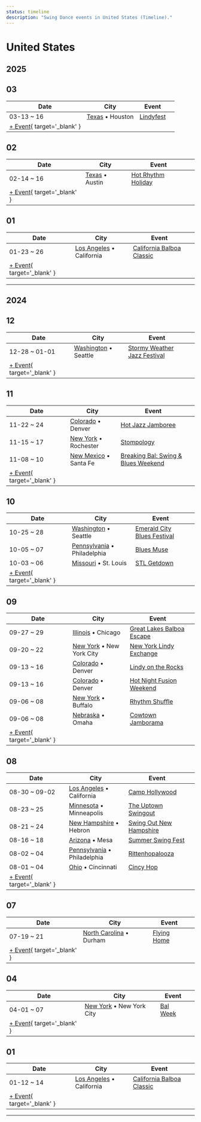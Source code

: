 ```yaml
---
status: timeline
description: "Swing Dance events in United States (Timeline)."
---
```


# United States

## 2025

## 03

| Date | City | Event | |
| --- | --- | --- | --- |
| 03-13 ~ 16 | [Texas](by_city.md#texas) • Houston | [Lindyfest](lindyfest-2025.md) |  |
| [+ Event](https://github.com/swingdance/events/issues/new?assignees=&labels=add+event&projects=&template=02-add_entity.yml&title=%5B2025%2Fus%5D%20%3CName%3E&region=us&province=&city=&org_id=&date_starts=2025-03-&date_ends=2025-03-){ target='_blank' }

## 02

| Date | City | Event | |
| --- | --- | --- | --- |
| 02-14 ~ 16 | [Texas](by_city.md#texas) • Austin | [Hot Rhythm Holiday](hot-rhythm-holiday-2025.md) |  |
| [+ Event](https://github.com/swingdance/events/issues/new?assignees=&labels=add+event&projects=&template=02-add_entity.yml&title=%5B2025%2Fus%5D%20%3CName%3E&region=us&province=&city=&org_id=&date_starts=2025-02-&date_ends=2025-02-){ target='_blank' }

## 01

| Date | City | Event | |
| --- | --- | --- | --- |
| 01-23 ~ 26 | [Los Angeles](by_city.md#los-angeles) • California | [California Balboa Classic](california-balboa-classic-2025.md) |  |
| [+ Event](https://github.com/swingdance/events/issues/new?assignees=&labels=add+event&projects=&template=02-add_entity.yml&title=%5B2025%2Fus%5D%20%3CName%3E&region=us&province=&city=&org_id=&date_starts=2025-01-&date_ends=2025-01-){ target='_blank' }

---

## 2024

## 12

| Date | City | Event | |
| --- | --- | --- | --- |
| 12-28 ~ 01-01 | [Washington](by_city.md#washington) • Seattle | [Stormy Weather Jazz Festival](stormy-weather-jazz-festival-2024.md) |  |
| [+ Event](https://github.com/swingdance/events/issues/new?assignees=&labels=add+event&projects=&template=02-add_entity.yml&title=%5B2024%2Fus%5D%20%3CName%3E&region=us&province=&city=&org_id=&date_starts=2024-12-&date_ends=2024-12-){ target='_blank' }

## 11

| Date | City | Event | |
| --- | --- | --- | --- |
| 11-22 ~ 24 | [Colorado](by_city.md#colorado) • Denver | [Hot Jazz Jamboree](hot-jazz-jamboree-2024.md) |  |
| 11-15 ~ 17 | [New York](by_city.md#new-york) • Rochester | [Stompology](stompology-2024.md) |  |
| 11-08 ~ 10 | [New Mexico](by_city.md#new-mexico) • Santa Fe | [Breaking Bal: Swing & Blues Weekend](breaking-bal-swing-n-blues-weekend-2024.md) |  |
| [+ Event](https://github.com/swingdance/events/issues/new?assignees=&labels=add+event&projects=&template=02-add_entity.yml&title=%5B2024%2Fus%5D%20%3CName%3E&region=us&province=&city=&org_id=&date_starts=2024-11-&date_ends=2024-11-){ target='_blank' }

## 10

| Date | City | Event | |
| --- | --- | --- | --- |
| 10-25 ~ 28 | [Washington](by_city.md#washington) • Seattle | [Emerald City Blues Festival](emerald-city-blues-festival-2024.md) |  |
| 10-05 ~ 07 | [Pennsylvania](by_city.md#pennsylvania) • Philadelphia | [Blues Muse](blues-muse-2024.md) |  |
| 10-03 ~ 06 | [Missouri](by_city.md#missouri) • St. Louis | [STL Getdown](stl-getdown-2024.md) |  |
| [+ Event](https://github.com/swingdance/events/issues/new?assignees=&labels=add+event&projects=&template=02-add_entity.yml&title=%5B2024%2Fus%5D%20%3CName%3E&region=us&province=&city=&org_id=&date_starts=2024-10-&date_ends=2024-10-){ target='_blank' }

## 09

| Date | City | Event | |
| --- | --- | --- | --- |
| 09-27 ~ 29 | [Illinois](by_city.md#illinois) • Chicago | [Great Lakes Balboa Escape](great-lakes-balboa-escape-2024.md) |  |
| 09-20 ~ 22 | [New York](by_city.md#new-york) • New York City | [New York Lindy Exchange](new-york-lindy-exchange-2024.md) |  |
| 09-13 ~ 16 | [Colorado](by_city.md#colorado) • Denver | [Lindy on the Rocks](lindy-on-the-rocks-2024.md) |  |
| 09-13 ~ 16 | [Colorado](by_city.md#colorado) • Denver | [Hot Night Fusion Weekend](hot-night-fusion-weekend-2024.md) |  |
| 09-06 ~ 08 | [New York](by_city.md#new-york) • Buffalo | [Rhythm Shuffle](rhythm-shuffle-2024.md) |  |
| 09-06 ~ 08 | [Nebraska](by_city.md#nebraska) • Omaha | [Cowtown Jamborama](cowtown-jamborama-2024.md) |  |
| [+ Event](https://github.com/swingdance/events/issues/new?assignees=&labels=add+event&projects=&template=02-add_entity.yml&title=%5B2024%2Fus%5D%20%3CName%3E&region=us&province=&city=&org_id=&date_starts=2024-09-&date_ends=2024-09-){ target='_blank' }

## 08

| Date | City | Event | |
| --- | --- | --- | --- |
| 08-30 ~ 09-02 | [Los Angeles](by_city.md#los-angeles) • California | [Camp Hollywood](camp-hollywood-2024.md) |  |
| 08-23 ~ 25 | [Minnesota](by_city.md#minnesota) • Minneapolis | [The Uptown Swingout](the-uptown-swingout-2024.md) |  |
| 08-21 ~ 24 | [New Hampshire](by_city.md#new-hampshire) • Hebron | [Swing Out New Hampshire](swing-out-new-hampshire-2024.md) |  |
| 08-16 ~ 18 | [Arizona](by_city.md#arizona) • Mesa | [Summer Swing Fest](summer-swing-fest-2024.md) |  |
| 08-02 ~ 04 | [Pennsylvania](by_city.md#pennsylvania) • Philadelphia | [Rittenhopalooza](rittenhopalooza-2024.md) |  |
| 08-01 ~ 04 | [Ohio](by_city.md#ohio) • Cincinnati | [Cincy Hop](cincy-hop-2024.md) |  |
| [+ Event](https://github.com/swingdance/events/issues/new?assignees=&labels=add+event&projects=&template=02-add_entity.yml&title=%5B2024%2Fus%5D%20%3CName%3E&region=us&province=&city=&org_id=&date_starts=2024-08-&date_ends=2024-08-){ target='_blank' }

## 07

| Date | City | Event | |
| --- | --- | --- | --- |
| 07-19 ~ 21 | [North Carolina](by_city.md#north-carolina) • Durham | [Flying Home](flying-home-2024.md) |  |
| [+ Event](https://github.com/swingdance/events/issues/new?assignees=&labels=add+event&projects=&template=02-add_entity.yml&title=%5B2024%2Fus%5D%20%3CName%3E&region=us&province=&city=&org_id=&date_starts=2024-07-&date_ends=2024-07-){ target='_blank' }

## 04

| Date | City | Event | |
| --- | --- | --- | --- |
| 04-01 ~ 07 | [New York](by_city.md#new-york) • New York City | [Bal Week](bal-week-2024.md) |  |
| [+ Event](https://github.com/swingdance/events/issues/new?assignees=&labels=add+event&projects=&template=02-add_entity.yml&title=%5B2024%2Fus%5D%20%3CName%3E&region=us&province=&city=&org_id=&date_starts=2024-04-&date_ends=2024-04-){ target='_blank' }

## 01

| Date | City | Event | |
| --- | --- | --- | --- |
| 01-12 ~ 14 | [Los Angeles](by_city.md#los-angeles) • California | [California Balboa Classic](california-balboa-classic-2024.md) |  |
| [+ Event](https://github.com/swingdance/events/issues/new?assignees=&labels=add+event&projects=&template=02-add_entity.yml&title=%5B2024%2Fus%5D%20%3CName%3E&region=us&province=&city=&org_id=&date_starts=2024-01-&date_ends=2024-01-){ target='_blank' }

---

